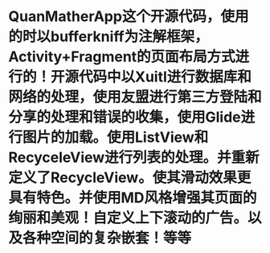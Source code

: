 # QuanMatherApp这个开源代码，使用的时以bufferkniff为注解框架，Activity+Fragment的页面布局方式进行的！开源代码中以Xuitl进行数据库和网络的处理，使用友盟进行第三方登陆和分享的处理和错误的收集，使用Glide进行图片的加载。使用ListView和RecyceleView进行列表的处理。并重新定义了RecycleView。使其滑动效果更具有特色。并使用MD风格增强其页面的绚丽和美观！自定义上下滚动的广告。以及各种空间的复杂嵌套！等等
